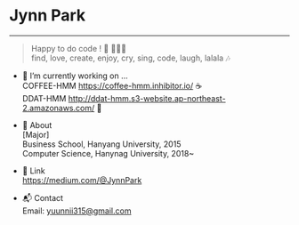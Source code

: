 # Jynn Park
<!--
**jyuunnii/jyuunnii** is a ✨ _special_ ✨ repository because its `README.md` (this file) appears on your GitHub profile.

Here are some ideas to get you started:

- 👯 I’m looking to collaborate on ...
- 🤔 I’m looking for help with ...
- 💬 Ask me about ...
- 📫 How to reach me: ...
- 😄 Pronouns: ...
- ⚡ Fun fact: ...
-->

---
> Happy to do code ! :purple_heart: 👩🏻‍💻    
> find, love, create, enjoy, cry, sing, code, laugh, lalala :notes:

- :telescope: I’m currently working on ...   
  COFFEE-HMM https://coffee-hmm.inhibitor.io/ :coffee:   <br>
  DDAT-HMM http://ddat-hmm.s3-website.ap-northeast-2.amazonaws.com/ :love_letter:
  
- :speech_balloon: About    
  [Major]        
  Business School, Hanyang University, 2015     
  Computer Science, Hanynag University, 2018~     
  
- :link: Link   
  https://medium.com/@JynnPark
   
- :mailbox_with_mail: Contact   
  Email: yuunnii315@gmail.com
